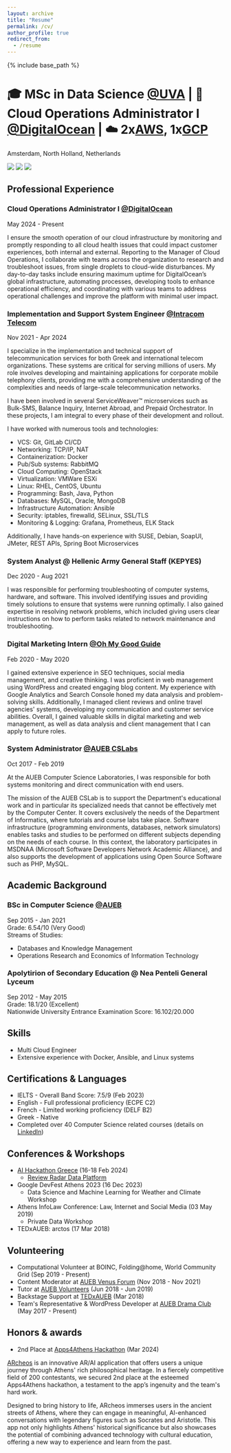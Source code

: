 ```yaml
---
layout: archive
title: "Resume"
permalink: /cv/
author_profile: true
redirect_from:
  - /resume
---
```


{% include base_path %}

# 🎓 MSc in Data Science [@UVA](https://uva.nl/en) | 🐬 Cloud Operations Administrator I [@DigitalOcean](https://digitalocean.com) | ☁️ 2x[AWS](https://credly.com/badges/c67cb517-dddb-4069-8b71-b4be0574b59b), 1x[GCP](https://credly.com/badges/acea46d5-e52f-4264-a049-cbda5e89f66c)
Amsterdam, North Holland, Netherlands

[![](https://img.shields.io/badge/leivadaros.dev-0078D4?style=for-the-badge&logo=googlechrome&logoColor=white)](https://leivadaros.dev) [![](https://img.shields.io/badge/paraskevasleivadaros-0A66C2?style=for-the-badge&logo=linkedin&logoColor=white)](https://linkedin.com/in/paraskevasleivadaros) [![](https://img.shields.io/badge/paraskevasleivadaros@gmail-D14836?style=for-the-badge&logo=gmail&logoColor=white)](mailto:paraskevasleivadaros@gmail.com)

## Professional Experience
### Cloud Operations Administrator I [@DigitalOcean](https://digitalocean.com)
May 2024 - Present

I ensure the smooth operation of our cloud infrastructure by monitoring and promptly responding to all cloud health issues that could impact customer experiences, both internal and external. Reporting to the Manager of Cloud Operations, I collaborate with teams across the organization to research and troubleshoot issues, from single droplets to cloud-wide disturbances. My day-to-day tasks include ensuring maximum uptime for DigitalOcean’s global infrastructure, automating processes, developing tools to enhance operational efficiency, and coordinating with various teams to address operational challenges and improve the platform with minimal user impact.

### Implementation and Support System Engineer [@Intracom Telecom](https://intracom-telecom.com)
Nov 2021 - Apr 2024

I specialize in the implementation and technical support of telecommunication services for both Greek and international telecom organizations. These systems are critical for serving millions of users. My role involves developing and maintaining applications for corporate mobile telephony clients, providing me with a comprehensive understanding of the complexities and needs of large-scale telecommunication networks. 

I have been involved in several ServiceWeaver™ microservices such as Bulk-SMS, Balance Inquiry, Internet Abroad, and Prepaid Orchestrator. In these projects, I am integral to every phase of their development and rollout.

I have worked with numerous tools and technologies:
- VCS: Git, GitLab CI/CD
- Networking: TCP/IP, NAT
- Containerization: Docker
- Pub/Sub systems: RabbitMQ
- Cloud Computing: OpenStack
- Virtualization: VMWare ESXi
- Linux: RHEL, CentOS, Ubuntu
- Programming: Bash, Java, Python
- Databases: MySQL, Oracle, MongoDB
- Infrastructure Automation: Ansible
- Security: iptables, firewalld, SELinux, SSL/TLS
- Monitoring & Logging: Grafana, Prometheus, ELK Stack

Additionally, I have hands-on experience with SUSE, Debian, SoapUI, JMeter, REST APIs, Spring Boot Microservices

### System Analyst @ Hellenic Army General Staff (KEPYES)
Dec 2020 - Aug 2021<br>

I was responsible for performing troubleshooting of computer systems, hardware, and software. This involved identifying issues and providing timely solutions to ensure that systems were running optimally. I also gained expertise in resolving network problems, which included giving users clear instructions on how to perform tasks related to network maintenance and troubleshooting.

### Digital Marketing Intern [@Oh My Good Guide](https://ohmygoodguide.com)
Feb 2020 - May 2020

I gained extensive experience in SEO techniques, social media management, and creative thinking. I was proficient in web management using WordPress and created engaging blog content. My experience with Google Analytics and Search Console honed my data analysis and problem-solving skills. Additionally, I managed client reviews and online travel agencies' systems, developing my communication and customer service abilities. Overall, I gained valuable skills in digital marketing and web management, as well as data analysis and client management that I can apply to future roles.

### System Administrator [@AUEB CSLabs](https://cslab.aueb.gr)
Oct 2017 - Feb 2019

At the AUEB Computer Science Laboratories, I was responsible for both systems monitoring and direct communication with end users.

The mission of the AUEB CSLab is to support the Department's educational work and in particular its specialized needs that cannot be effectively met by the Computer Center. It covers exclusively the needs of the Department of Informatics, where tutorials and course labs take place. Software infrastructure (programming environments, databases, network simulators) enables tasks and studies to be performed on different subjects depending on the needs of each course. In this context, the laboratory participates in MSDNAA (Microsoft Software Developers Network Academic Alliance), and also supports the development of applications using Open Source Software such as PHP, MySQL.

## Academic Background
### BSc in Computer Science [@AUEB](https://aueb.gr)  
Sep 2015 - Jan 2021<br>
Grade: 6.54/10 (Very Good)<br>
Streams of Studies:
- Databases and Knowledge Management
- Operations Research and Economics of Information Technology

### Apolytirion of Secondary Education @ Nea Penteli General Lyceum
Sep 2012 - May 2015<br>
Grade: 18.1/20 (Excellent)<br>
Nationwide University Entrance Examination Score: 16.102/20.000

## Skills
- Multi Cloud Engineer
- Extensive experience with Docker, Ansible, and Linux systems

## Certifications & Languages
- IELTS - Overall Band Score: 7.5/9 (Feb 2023)
- English - Full professional proficiency (ECPE C2)
- French - Limited working proficiency (DELF B2)
- Greek - Native
- Completed over 40 Computer Science related courses (details on [LinkedIn](https://linkedin.com/in/paraskevasleivadaros/details/certifications))

## Conferences & Workshops
- [AI Hackathon Greece](https://hackathongreece.ai) (16-18 Feb 2024)
  - [Review Radar Data Platform](https://github.com/Review-Radar-Data-Platform)
- Google DevFest Athens 2023 (16 Dec 2023)
  - Data Science and Machine Learning for Weather and Climate Workshop
- Athens InfoLaw Conference: Law, Internet and Social Media (03 May 2019)
  - Private Data Workshop
- TEDxAUEB: arctos (17 Mar 2018)

## Volunteering
- Computational Volunteer at BOINC, Folding@home, World Community Grid (Sep 2019 - Present)
- Content Moderator at [AUEB Venus Forum](https://venus.cs.aueb.gr) (Nov 2018 - Nov 2021)
- Tutor at [AUEB Volunteers](https://aueb.gr/volunteers) (Jun 2018 - Jun 2019)
- Backstage Support at [TEDxAUEB](https://tedxaueb.org/) (Mar 2018)
- Team's Representative & WordPress Developer at [AUEB Drama Club](https://aueb.gr/en/content/drama-club) (May 2017 - Present)

## Honors & awards
- 2nd Place at [Apps4Athens Hackathon](https://apps4athens.gr/en) (Mar 2024)

[ARcheos](https://geosquadai.github.io/archeos) is an innovative AR/AI application that offers users a unique journey through Athens' rich philosophical heritage. In a fiercely competitive field of 200 contestants, we secured 2nd place at the esteemed Apps4Athens hackathon, a testament to the app’s ingenuity and the team's hard work.

Designed to bring history to life, ARcheos immerses users in the ancient streets of Athens, where they can engage in meaningful, AI-enhanced conversations with legendary figures such as Socrates and Aristotle. This app not only highlights Athens' historical significance but also showcases the potential of combining advanced technology with cultural education, offering a new way to experience and learn from the past.
